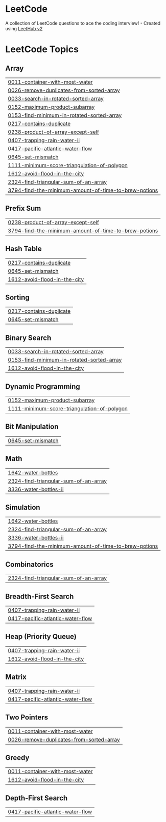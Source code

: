 # LeetCode
A collection of LeetCode questions to ace the coding interview! - Created using [LeetHub v2](https://github.com/arunbhardwaj/LeetHub-2.0)

<!---LeetCode Topics Start-->
# LeetCode Topics
## Array
|  |
| ------- |
| [0011-container-with-most-water](https://github.com/mayankdhangar2408/LeetCode/tree/master/0011-container-with-most-water) |
| [0026-remove-duplicates-from-sorted-array](https://github.com/mayankdhangar2408/LeetCode/tree/master/0026-remove-duplicates-from-sorted-array) |
| [0033-search-in-rotated-sorted-array](https://github.com/mayankdhangar2408/LeetCode/tree/master/0033-search-in-rotated-sorted-array) |
| [0152-maximum-product-subarray](https://github.com/mayankdhangar2408/LeetCode/tree/master/0152-maximum-product-subarray) |
| [0153-find-minimum-in-rotated-sorted-array](https://github.com/mayankdhangar2408/LeetCode/tree/master/0153-find-minimum-in-rotated-sorted-array) |
| [0217-contains-duplicate](https://github.com/mayankdhangar2408/LeetCode/tree/master/0217-contains-duplicate) |
| [0238-product-of-array-except-self](https://github.com/mayankdhangar2408/LeetCode/tree/master/0238-product-of-array-except-self) |
| [0407-trapping-rain-water-ii](https://github.com/mayankdhangar2408/LeetCode/tree/master/0407-trapping-rain-water-ii) |
| [0417-pacific-atlantic-water-flow](https://github.com/mayankdhangar2408/LeetCode/tree/master/0417-pacific-atlantic-water-flow) |
| [0645-set-mismatch](https://github.com/mayankdhangar2408/LeetCode/tree/master/0645-set-mismatch) |
| [1111-minimum-score-triangulation-of-polygon](https://github.com/mayankdhangar2408/LeetCode/tree/master/1111-minimum-score-triangulation-of-polygon) |
| [1612-avoid-flood-in-the-city](https://github.com/mayankdhangar2408/LeetCode/tree/master/1612-avoid-flood-in-the-city) |
| [2324-find-triangular-sum-of-an-array](https://github.com/mayankdhangar2408/LeetCode/tree/master/2324-find-triangular-sum-of-an-array) |
| [3794-find-the-minimum-amount-of-time-to-brew-potions](https://github.com/mayankdhangar2408/LeetCode/tree/master/3794-find-the-minimum-amount-of-time-to-brew-potions) |
## Prefix Sum
|  |
| ------- |
| [0238-product-of-array-except-self](https://github.com/mayankdhangar2408/LeetCode/tree/master/0238-product-of-array-except-self) |
| [3794-find-the-minimum-amount-of-time-to-brew-potions](https://github.com/mayankdhangar2408/LeetCode/tree/master/3794-find-the-minimum-amount-of-time-to-brew-potions) |
## Hash Table
|  |
| ------- |
| [0217-contains-duplicate](https://github.com/mayankdhangar2408/LeetCode/tree/master/0217-contains-duplicate) |
| [0645-set-mismatch](https://github.com/mayankdhangar2408/LeetCode/tree/master/0645-set-mismatch) |
| [1612-avoid-flood-in-the-city](https://github.com/mayankdhangar2408/LeetCode/tree/master/1612-avoid-flood-in-the-city) |
## Sorting
|  |
| ------- |
| [0217-contains-duplicate](https://github.com/mayankdhangar2408/LeetCode/tree/master/0217-contains-duplicate) |
| [0645-set-mismatch](https://github.com/mayankdhangar2408/LeetCode/tree/master/0645-set-mismatch) |
## Binary Search
|  |
| ------- |
| [0033-search-in-rotated-sorted-array](https://github.com/mayankdhangar2408/LeetCode/tree/master/0033-search-in-rotated-sorted-array) |
| [0153-find-minimum-in-rotated-sorted-array](https://github.com/mayankdhangar2408/LeetCode/tree/master/0153-find-minimum-in-rotated-sorted-array) |
| [1612-avoid-flood-in-the-city](https://github.com/mayankdhangar2408/LeetCode/tree/master/1612-avoid-flood-in-the-city) |
## Dynamic Programming
|  |
| ------- |
| [0152-maximum-product-subarray](https://github.com/mayankdhangar2408/LeetCode/tree/master/0152-maximum-product-subarray) |
| [1111-minimum-score-triangulation-of-polygon](https://github.com/mayankdhangar2408/LeetCode/tree/master/1111-minimum-score-triangulation-of-polygon) |
## Bit Manipulation
|  |
| ------- |
| [0645-set-mismatch](https://github.com/mayankdhangar2408/LeetCode/tree/master/0645-set-mismatch) |
## Math
|  |
| ------- |
| [1642-water-bottles](https://github.com/mayankdhangar2408/LeetCode/tree/master/1642-water-bottles) |
| [2324-find-triangular-sum-of-an-array](https://github.com/mayankdhangar2408/LeetCode/tree/master/2324-find-triangular-sum-of-an-array) |
| [3336-water-bottles-ii](https://github.com/mayankdhangar2408/LeetCode/tree/master/3336-water-bottles-ii) |
## Simulation
|  |
| ------- |
| [1642-water-bottles](https://github.com/mayankdhangar2408/LeetCode/tree/master/1642-water-bottles) |
| [2324-find-triangular-sum-of-an-array](https://github.com/mayankdhangar2408/LeetCode/tree/master/2324-find-triangular-sum-of-an-array) |
| [3336-water-bottles-ii](https://github.com/mayankdhangar2408/LeetCode/tree/master/3336-water-bottles-ii) |
| [3794-find-the-minimum-amount-of-time-to-brew-potions](https://github.com/mayankdhangar2408/LeetCode/tree/master/3794-find-the-minimum-amount-of-time-to-brew-potions) |
## Combinatorics
|  |
| ------- |
| [2324-find-triangular-sum-of-an-array](https://github.com/mayankdhangar2408/LeetCode/tree/master/2324-find-triangular-sum-of-an-array) |
## Breadth-First Search
|  |
| ------- |
| [0407-trapping-rain-water-ii](https://github.com/mayankdhangar2408/LeetCode/tree/master/0407-trapping-rain-water-ii) |
| [0417-pacific-atlantic-water-flow](https://github.com/mayankdhangar2408/LeetCode/tree/master/0417-pacific-atlantic-water-flow) |
## Heap (Priority Queue)
|  |
| ------- |
| [0407-trapping-rain-water-ii](https://github.com/mayankdhangar2408/LeetCode/tree/master/0407-trapping-rain-water-ii) |
| [1612-avoid-flood-in-the-city](https://github.com/mayankdhangar2408/LeetCode/tree/master/1612-avoid-flood-in-the-city) |
## Matrix
|  |
| ------- |
| [0407-trapping-rain-water-ii](https://github.com/mayankdhangar2408/LeetCode/tree/master/0407-trapping-rain-water-ii) |
| [0417-pacific-atlantic-water-flow](https://github.com/mayankdhangar2408/LeetCode/tree/master/0417-pacific-atlantic-water-flow) |
## Two Pointers
|  |
| ------- |
| [0011-container-with-most-water](https://github.com/mayankdhangar2408/LeetCode/tree/master/0011-container-with-most-water) |
| [0026-remove-duplicates-from-sorted-array](https://github.com/mayankdhangar2408/LeetCode/tree/master/0026-remove-duplicates-from-sorted-array) |
## Greedy
|  |
| ------- |
| [0011-container-with-most-water](https://github.com/mayankdhangar2408/LeetCode/tree/master/0011-container-with-most-water) |
| [1612-avoid-flood-in-the-city](https://github.com/mayankdhangar2408/LeetCode/tree/master/1612-avoid-flood-in-the-city) |
## Depth-First Search
|  |
| ------- |
| [0417-pacific-atlantic-water-flow](https://github.com/mayankdhangar2408/LeetCode/tree/master/0417-pacific-atlantic-water-flow) |
<!---LeetCode Topics End-->